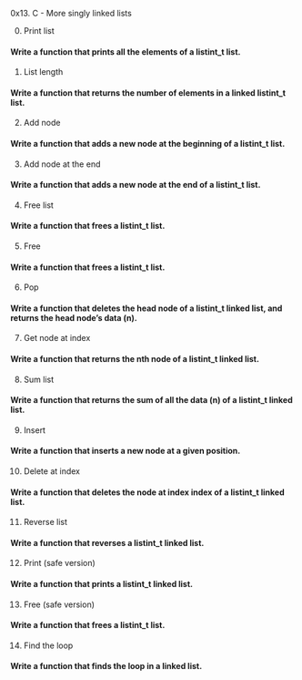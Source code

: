 0x13. C - More singly linked lists

0. Print list
#### Write a function that prints all the elements of a listint_t list.

1. List length
#### Write a function that returns the number of elements in a linked listint_t list.

2. Add node
#### Write a function that adds a new node at the beginning of a listint_t list.

3. Add node at the end
#### Write a function that adds a new node at the end of a listint_t list.

4. Free list
#### Write a function that frees a listint_t list.

5. Free
#### Write a function that frees a listint_t list.

6. Pop
#### Write a function that deletes the head node of a listint_t linked list, and returns the head node’s data (n).

7. Get node at index
#### Write a function that returns the nth node of a listint_t linked list.

8. Sum list
#### Write a function that returns the sum of all the data (n) of a listint_t linked list.

9. Insert
#### Write a function that inserts a new node at a given position.

10. Delete at index
#### Write a function that deletes the node at index index of a listint_t linked list.

11. Reverse list
#### Write a function that reverses a listint_t linked list.

12. Print (safe version)
#### Write a function that prints a listint_t linked list.

13. Free (safe version)
#### Write a function that frees a listint_t list.

14. Find the loop
#### Write a function that finds the loop in a linked list.
